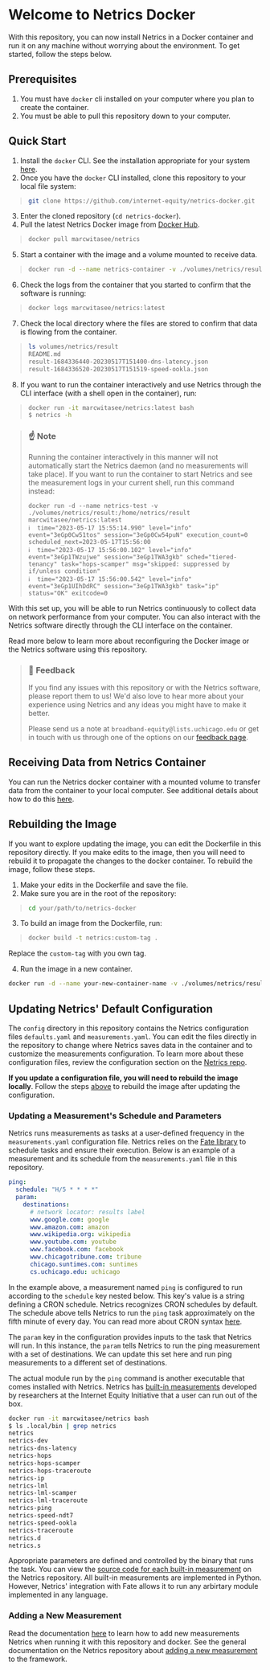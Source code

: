 # Welcome to Netrics Docker

With this repository, you can now install Netrics in a Docker container and run it on any machine without worrying about the environment. To get started, follow the steps below.

## Prerequisites

1. You must have `docker` cli installed on your computer where you plan to create the container.
2. You must be able to pull this repository down to your computer.

## Quick Start

1. Install the `docker` CLI. See the installation appropriate for your system [here](https://docs.docker.com/get-docker/).
2. Once you have the `docker` CLI installed, clone this repository to your local file system:
> ```bash
> git clone https://github.com/internet-equity/netrics-docker.git
> ```
3. Enter the cloned repository (`cd netrics-docker`).
4. Pull the latest Netrics Docker image from [Docker Hub](https://hub.docker.com/r/marcwitasee/netrics).
> ```bash
> docker pull marcwitasee/netrics
> ```
5. Start a container with the image and a volume mounted to receive data.
> ```bash
> docker run -d --name netrics-container -v ./volumes/netrics/result:/home/netrics/result marcwitasee/netrics:latest
> ```
6. Check the logs from the container that you started to confirm that the software is running:
> ```bash
>docker logs marcwitasee/netrics:latest
>```
7. Check the local directory where the files are stored to confirm that data is flowing from the container.
> ```bash
>ls volumes/netrics/result
>README.md
>result-1684336440-20230517T151400-dns-latency.json
>result-1684336520-20230517T151519-speed-ookla.json
>```
8. If you want to run the container interactively and use Netrics through the CLI interface (with a shell open in the container), run:
> ```bash
>docker run -it marcwitasee/netrics:latest bash
>$ netrics -h
>```

> ### **☝️ Note**
>
> Running the container interactively in this manner will not automatically start the Netrics daemon (and no measurements will take place). If you want to run the container to start Netrics and see the measurement logs in your current shell, run this command instead:
> ```
> docker run -d --name netrics-test -v ./volumes/netrics/result:/home/netrics/result marcwitasee/netrics:latest
> ℹ️  time="2023-05-17 15:55:14.990" level="info" event="3eGp0Cw51tos" session="3eGp0Cw54puN" execution_count=0 scheduled_next=2023-05-17T15:56:00
> ℹ️  time="2023-05-17 15:56:00.102" level="info" event="3eGp1TWzujwe" session="3eGp1TWA3gkb" sched="tiered-tenancy" task="hops-scamper" msg="skipped: suppressed by if/unless condition"
> ℹ️  time="2023-05-17 15:56:00.542" level="info" event="3eGp1UIhDdRC" session="3eGp1TWA3gkb" task="ip" status="OK" exitcode=0
> ```

With this set up, you will be able to run Netrics continuously to collect data on network performance from your computer. You can also interact with the Netrics software directly through the CLI interface on the container.

Read more below to learn more about reconfiguring the Docker image or the Netrics software using this repository.

> ### 🙏 **Feedback**
>
> If you find any issues with this repository or with the Netrics software, please report them to us! We'd also love to hear more about your experience using Netrics and any ideas you might have to make it better.
>
> Please send us a note at `broadband-equity@lists.uchicago.edu` or get in touch with us through one of the options on our [feedback page](https://internetequity.org/feedback/submitting-feedback.html).

## Receiving Data from Netrics Container

You can run the Netrics docker container with a mounted volume to transfer data from the container to your local computer. See additional details about how to do this [here](https://github.com/internet-equity/netrics-docker/blob/main/volumes/netrics/result/README.md).

## Rebuilding the Image

If you want to explore updating the image, you can edit the Dockerfile in this repository directly. If you make edits to the image, then you will need to rebuild it to propagate the changes to the docker container. To rebuild the image, follow these steps.

1. Make your edits in the Dockerfile and save the file.
2. Make sure you are in the root of the repository:
> ```bash
> cd your/path/to/netrics-docker
> ```
3. To build an image from the Dockerfile, run:
> ```bash
> docker build -t netrics:custom-tag .
> ```
Replace the `custom-tag` with you own tag.

4. Run the image in a new container.

```bash
docker run -d --name your-new-container-name -v ./volumes/netrics/result:/home/netrics/result netrics:custom-tag
```

## Updating Netrics' Default Configuration

The `config` directory in this repository contains the Netrics configuration files `defaults.yaml` and `measurements.yaml`. You can edit the files directly in the repository to change where Netrics saves data in the container and to customize the measurements configuration. To learn more about these configuration files, review the configuration section on the [Netrics repo](https://github.com/internet-equity/netrics#configuration).

**If you update a configuration file, you will need to rebuild the image locally**. Follow the steps [above](#rebuilding-the-image) to rebuild the image after updating the configuration.

### Updating a Measurement's Schedule and Parameters

Netrics runs measurements as tasks at a user-defined frequency in the `measurements.yaml` configuration file. Netrics relies on the [Fate library](https://github.com/internet-equity/fate) to schedule tasks and ensure their execution. Below is an example of a measurement and its schedule from the `measurements.yaml` file in this repository.

```yaml
ping:
  schedule: "H/5 * * * *"
  param:
    destinations:
      # network locator: results label
      www.google.com: google
      www.amazon.com: amazon
      www.wikipedia.org: wikipedia
      www.youtube.com: youtube
      www.facebook.com: facebook
      www.chicagotribune.com: tribune
      chicago.suntimes.com: suntimes
      cs.uchicago.edu: uchicago
```

In the example above, a measurement named `ping` is configured to run according to the `schedule` key nested below. This key's value is a string defining a CRON schedule. Netrics recognizes CRON schedules by default. The schedule above tells Netrics to run the `ping` task approximately on the fifth minute of every day. You can read more about CRON syntax [here](https://pubs.opengroup.org/onlinepubs/9699919799/utilities/crontab.html).

The `param` key in the configuration provides inputs to the task that Netrics will run. In this instance, the `param` tells Netrics to run the ping measurement with a set of destinations. We can update this set here and run ping measurements to a different set of destinations. 

The actual module run by the `ping` command is another executable that comes installed with Netrics. Netrics has [built-in measurements](https://github.com/internet-equity/netrics#built-in-measurements) developed by researchers at the Internet Equity Initiative that a user can run out of the box.

```bash
docker run -it marcwitasee/netrics bash
$ ls .local/bin | grep netrics
netrics
netrics-dev
netrics-dns-latency
netrics-hops
netrics-hops-scamper
netrics-hops-traceroute
netrics-ip
netrics-lml
netrics-lml-scamper
netrics-lml-traceroute
netrics-ping
netrics-speed-ndt7
netrics-speed-ookla
netrics-traceroute
netrics.d
netrics.s
```

Appropriate parameters are defined and controlled by the binary that runs the task. You can view the [source code for each built-in measurement](https://github.com/internet-equity/netrics/tree/main/src/netrics/measurement) on the Netrics repository. All built-in measurements are implemented in Python. However, Netrics' integration with Fate allows it to run any arbirtary module implemented in any language.

### Adding a New Measurement

Read the documentation [here](./config/measurements/README.md) to learn how to add new measurements Netrics when running it with this repository and docker. See the general documentation on the Netrics repository about [adding a new measurement](https://github.com/internet-equity/netrics#adding-builtins) to the framework.